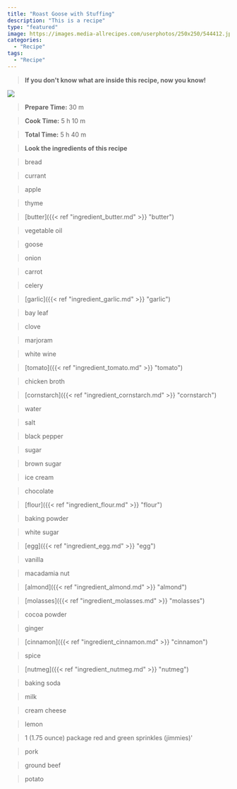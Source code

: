 ```yaml
---
title: "Roast Goose with Stuffing"
description: "This is a recipe"
type: "featured"
image: https://images.media-allrecipes.com/userphotos/250x250/544412.jpg
categories: 
  - "Recipe"
tags: 
  - "Recipe"
---
```



>**If you don't know what are inside this recipe, now you know!**

![](../images/Recipes-Banner.jpg)
> **Prepare Time:** 30 m


> **Cook Time:** 5 h 10 m


> **Total Time:** 5 h 40 m

> **Look the ingredients of this recipe**

> bread

> currant

> apple

> thyme

> [butter]({{< ref "ingredient_butter.md" >}} "butter")

> vegetable oil

> goose

> onion

> carrot

> celery

> [garlic]({{< ref "ingredient_garlic.md" >}} "garlic")

> bay leaf

> clove

> marjoram

> white wine

> [tomato]({{< ref "ingredient_tomato.md" >}} "tomato")

> chicken broth

> [cornstarch]({{< ref "ingredient_cornstarch.md" >}} "cornstarch")

> water

> salt

> black pepper

> sugar

> brown sugar

> ice cream

> chocolate

> [flour]({{< ref "ingredient_flour.md" >}} "flour")

> baking powder

> white sugar

> [egg]({{< ref "ingredient_egg.md" >}} "egg")

> vanilla

> macadamia nut

> [almond]({{< ref "ingredient_almond.md" >}} "almond")

> [molasses]({{< ref "ingredient_molasses.md" >}} "molasses")

> cocoa powder

> ginger

> [cinnamon]({{< ref "ingredient_cinnamon.md" >}} "cinnamon")

> spice

> [nutmeg]({{< ref "ingredient_nutmeg.md" >}} "nutmeg")

> baking soda

> milk

> cream cheese

> lemon

> 1 (1.75 ounce) package red and green sprinkles (jimmies)'

> pork

> ground beef

> potato


